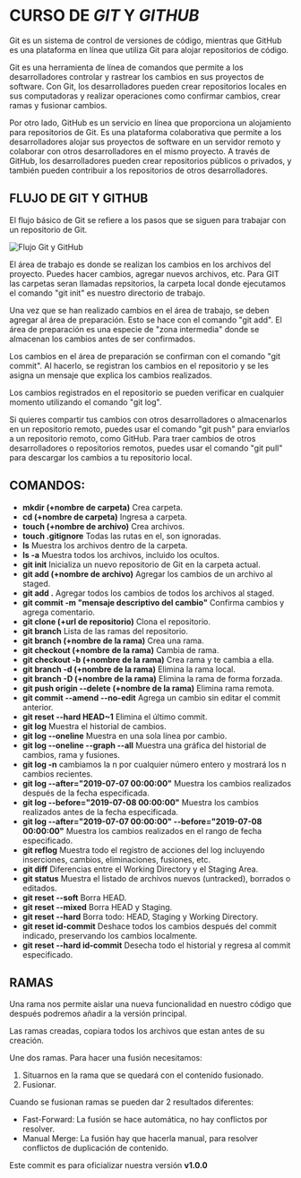 # CURSO DE _GIT_ Y _GITHUB_

Git es un sistema de control de versiones de código, mientras que GitHub es una plataforma en línea que utiliza Git para alojar repositorios de código.

Git es una herramienta de línea de comandos que permite a los desarrolladores controlar y rastrear los cambios en sus proyectos de software. Con Git, los desarrolladores pueden crear repositorios locales en sus computadoras y realizar operaciones como confirmar cambios, crear ramas y fusionar cambios.

Por otro lado, GitHub es un servicio en línea que proporciona un alojamiento para repositorios de Git. Es una plataforma colaborativa que permite a los desarrolladores alojar sus proyectos de software en un servidor remoto y colaborar con otros desarrolladores en el mismo proyecto. A través de GitHub, los desarrolladores pueden crear repositorios públicos o privados, y también pueden contribuir a los repositorios de otros desarrolladores.

## FLUJO DE GIT Y GITHUB

El flujo básico de Git se refiere a los pasos que se siguen para trabajar con un repositorio de Git.

![Flujo Git y GitHub](https://jonmircha.com/img/blog/git-flow.png)

El área de trabajo es donde se realizan los cambios en los archivos del proyecto. Puedes hacer cambios, agregar nuevos archivos, etc. Para GIT las carpetas seran llamadas repsitorios, la carpeta local donde ejecutamos el comando "git init" es nuestro directorio de trabajo.

Una vez que se han realizado cambios en el área de trabajo, se deben agregar al área de preparación. Esto se hace con el comando "git add". El área de preparación es una especie de "zona intermedia" donde se almacenan los cambios antes de ser confirmados.

Los cambios en el área de preparación se confirman con el comando "git commit". Al hacerlo, se registran los cambios en el repositorio y se les asigna un mensaje que explica los cambios realizados.

Los cambios registrados en el repositorio se pueden verificar en cualquier momento utilizando el comando "git log".

Si quieres compartir tus cambios con otros desarrolladores o almacenarlos en un repositorio remoto, puedes usar el comando "git push" para enviarlos a un repositorio remoto, como GitHub. Para traer cambios de otros desarrolladores o repositorios remotos, puedes usar el comando "git pull" para descargar los cambios a tu repositorio local.

## COMANDOS:

- **mkdir (+nombre de carpeta)** Crea carpeta.
- **cd (+nombre de carpeta)** Ingresa a carpeta.
- **touch (+nombre de archivo)** Crea archivos.
- **touch .gitignore** Todas las rutas en el, son ignoradas.
- **ls** Muestra los archivos dentro de la carpeta.
- **ls -a** Muestra todos los archivos, incluido los ocultos.
- **git init** Inicializa un nuevo repositorio de Git en la carpeta actual.
- **git add (+nombre de archivo)** Agregar los cambios de un archivo al staged.
- **git add .** Agregar todos los cambios de todos los archivos al staged.
- **git commit -m "mensaje descriptivo del cambio"** Confirma cambios y agrega comentario.
- **git clone (+url de repositorio)** Clona el repositorio.
- **git branch** Lista de las ramas del repositorio.
- **git branch (+nombre de la rama)** Crea una rama.
- **git checkout (+nombre de la rama)** Cambia de rama.
- **git checkout -b (+nombre de la rama)** Crea rama y te cambia a ella.
- **git branch -d (+nombre de la rama)** Elimina la rama local.
- **git branch -D (+nombre de la rama)** Elimina la rama de forma forzada.
- **git push origin --delete (+nombre de la rama)** Elimina rama remota.
- **git commit --amend --no-edit** Agrega un cambio sin editar el commit anterior.
- **git reset --hard HEAD~1** Elimina el último commit.
- **git log** Muestra el historial de cambios.
- **git log --oneline** Muestra en una sola línea por cambio.
- **git log --oneline --graph --all** Muestra una gráfica del historial de cambios, rama y fusiones.
- **git log -n** cambiamos la n por cualquier número entero y mostrará los n cambios recientes.
- **git log --after="2019-07-07 00:00:00"** Muestra los cambios realizados después de la fecha especificada.
- **git log --before="2019-07-08 00:00:00"** Muestra los cambios realizados antes de la fecha especificada.
- **git log --after="2019-07-07 00:00:00" --before="2019-07-08 00:00:00"** Muestra los cambios realizados en el rango de fecha especificado.
- **git reflog** Muestra todo el registro de acciones del log incluyendo inserciones, cambios, eliminaciones, fusiones, etc.
- **git diff** Diferencias entre el Working Directory y el Staging Area.
- **git status** Muestra el listado de archivos nuevos (untracked), borrados o editados.
- **git reset --soft** Borra HEAD.
- **git reset --mixed** Borra HEAD y Staging.
- **git reset --hard** Borra todo: HEAD, Staging y Working Directory.
- **git reset id-commit** Deshace todos los cambios después del commit indicado, preservando los cambios localmente.
- **git reset --hard id-commit** Desecha todo el historial y regresa al commit especificado.

## RAMAS

Una rama nos permite aislar una nueva funcionalidad en nuestro código que después podremos añadir a la versión principal.

Las ramas creadas, copiara todos los archivos que estan antes de su creación.

Une dos ramas. Para hacer una fusión necesitamos:

1. Situarnos en la rama que se quedará con el contenido fusionado.
2. Fusionar.

Cuando se fusionan ramas se pueden dar 2 resultados diferentes:

- Fast-Forward: La fusión se hace automática, no hay conflictos por resolver.
- Manual Merge: La fusión hay que hacerla manual, para resolver conflictos de duplicación de contenido.

Este commit es para oficializar nuestra versión **v1.0.0**
